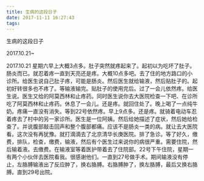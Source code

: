 ```yaml
---
title: 生病的这段日子
date: 2017-11-11 16:27:43
tags:
---
```

生病的这段日子

2017.10.21~
	
2017.10.21 星期六早上大概3点多。肚子突然就疼起来了。起初以为吃坏了肚子。肠炎而已。就忍着疼一直到天亮还是疼。大概10点多吧。去了住的地方路口的小诊所。给医生说自己肚子疼，可能是肠炎。然后医生就给输液，然后贴肚子的。起初好转很多也不疼了。等输液输完。贴肚子的使用完后。过了一会儿依然疼。给医生说。医生又给的阿莫西林和止疼药。同时医生说你去大医院检查一下吧、在诊所吃了阿莫西林和止疼药。休息了一会儿。还是疼。就回住处了。晚上喝了一点纯牛奶。疼痛一直没有消失。等到22号依然疼。早上9点多。还是疼。就骑着电动车忍着疼去了村中的另一家诊所。医生是一位阿姨。然后给她描述了症状，然后她给检查了。并说腹部敲击回声和整个腹部都痛。应该不是肠炎一类的病。就让去大医院看。这次没有再犹豫。就打滴滴去了北京清华长庚医院。排了急诊。等了好久，缴费，排队，检查，缴费，输液，然后有个医生过来说你的病很严重。需要住院，然后输着液。去缴费。在输液室等着医护带着去了住院部。22号下午住院，星期一有两个小伙伴去医院看我。很感谢他们。一直到27号做手术。期间输液没有停止，左胳膊输液出了反应肿了，换右胳膊。右胳膊肿了，换左胳膊，最后又换右胳膊。直到29号出院。
	